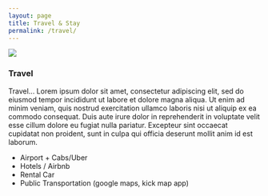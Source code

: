 ```yaml
---
layout: page
title: Travel & Stay
permalink: /travel/
---
```


  <div id='content'>
  <img class='page-main' src='{{site.baseurl}}/assets/img/chrait-aussie2.png'>

  <h3>Travel</h3>
	<p>Travel... Lorem ipsum dolor sit amet, consectetur adipiscing elit, sed do eiusmod tempor incididunt ut labore et dolore magna aliqua. Ut enim ad minim veniam, quis nostrud exercitation ullamco laboris nisi ut aliquip ex ea commodo consequat. Duis aute irure dolor in reprehenderit in voluptate velit esse cillum dolore eu fugiat nulla pariatur. Excepteur sint occaecat cupidatat non proident, sunt in culpa qui officia deserunt mollit anim id est laborum.</p>
  <ul>
	<li>Airport + Cabs/Uber</li>
	<li>Hotels / Airbnb</li>
	<li>Rental Car</li>
	<li>Public Transportation (google maps, kick map app)</li>
  </ul>
  </div>


